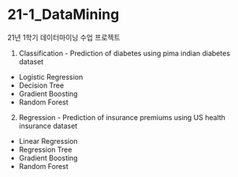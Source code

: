 # 21-1_DataMining

21년 1학기 데이터마이닝 수업 프로젝트


1. Classification - Prediction of diabetes using pima indian diabetes dataset
- Logistic Regression
- Decision Tree
- Gradient Boosting
- Random Forest


2. Regression - Prediction of insurance premiums using US health insurance dataset
- Linear Regression
- Regression Tree
- Gradient Boosting
- Random Forest

